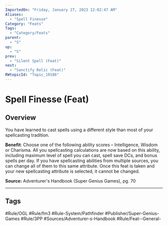 ```yaml
---
ImportedOn: "Friday, January 27, 2023 12:02:47 AM"
Aliases:
  - "Spell Finesse"
Category: "Feats"
Tags:
  - "Category/Feats"
parent:
  - "S"
up:
  - "S"
prev:
  - "Silent Spell (Feat)"
next:
  - "Sanctify Relic (Feat)"
RWtopicId: "Topic_19186"
---
```

# Spell Finesse (Feat)
## Overview
You have learned to cast spells using a different style than most of your spellcasting tradition.

**Benefit**: Choose one of the following ability scores – Intelligence, Wisdom or Charisma. All you spellcasting calculations are now based on this ability, including maximum level of spell you can cast, spell save DCs, and bonus spells per day. If you have spellcasting abilities from multiple sources, you can change all of them to this same attribute. Once this feat is taken and your new spellcasting attribute is selected, it cannot be changed.

**Source:** Adventurer's Handbook (Super Genius Games), pg. 70


---
## Tags
#Rule/OGL #Rule/fm3 #Rule-System/Pathfinder #Publisher/Super-Genius-Games #Rule/3PP #Sources/Adventurer-s-Handbook #Rule/Feat--General-

